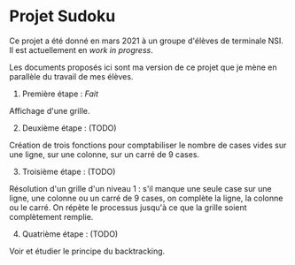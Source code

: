 # Projet Sudoku

Ce projet a été donné en mars 2021 à un groupe d'élèves de terminale NSI.
Il est actuellement en *work in progress*.

Les documents proposés ici sont ma version de ce projet que je mène en parallèle du travail de mes élèves.

1. Première étape : *Fait*

Affichage d'une grille.

2. Deuxième étape : (TODO)

Création de trois fonctions pour comptabiliser le nombre de cases vides sur une ligne, sur une colonne, sur un carré de 9 cases.

3. Troisième étape : (TODO)

Résolution d'un grille d'un niveau 1 : s'il manque une seule case sur une ligne, une colonne ou un carré de 9 cases, on complète la ligne, la colonne ou le carré.
On répète le processus jusqu'à ce que la grille soient complètement remplie.

4. Quatrième étape : (TODO)

Voir et étudier le principe du backtracking.


